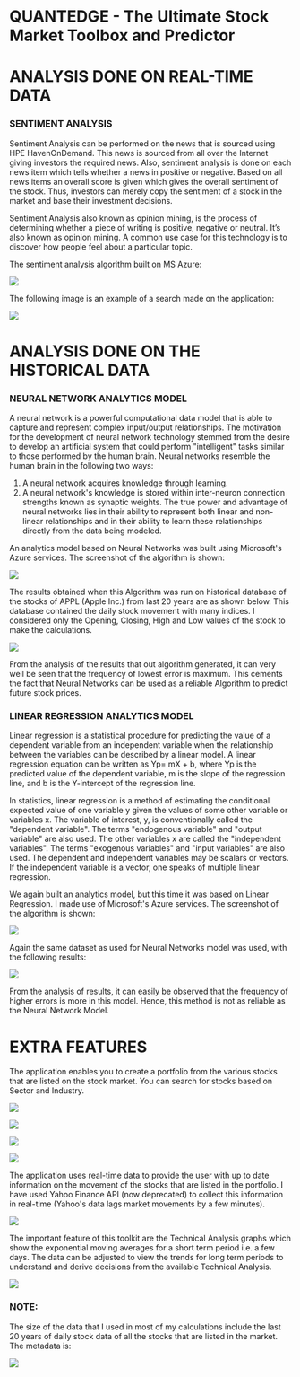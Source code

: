 ### 
# QUANTEDGE - The Ultimate Stock Market Toolbox and Predictor
### 

# ANALYSIS DONE ON REAL-TIME DATA
### SENTIMENT ANALYSIS
Sentiment Analysis can be performed on the news that is sourced using HPE HavenOnDemand. This news is sourced from all over the Internet giving investors the required news. Also, sentiment analysis is done on each news item which tells whether a news in positive or negative. Based on all news items an overall score is given which gives the overall sentiment of the stock. Thus, investors can merely copy the sentiment of a stock in the market and base their investment decisions.

Sentiment Analysis also known as opinion mining, is the process of determining whether a piece of writing is positive, negative or neutral. It’s also known as opinion mining. A common use case for this technology is to discover how people feel about a particular topic.

The sentiment analysis algorithm built on MS Azure:

![](https://raw.githubusercontent.com/samyakgupta/quantedge/master/pictures/Screenshot%20(11).png)

The following image is an example of a search made on the application:

![](https://raw.githubusercontent.com/samyakgupta/quantedge/master/pictures/13.png)

# ANALYSIS DONE ON THE HISTORICAL DATA
### NEURAL NETWORK ANALYTICS MODEL
A neural network is a powerful computational data model that is able to capture and represent complex input/output relationships. The motivation for the development of neural network technology stemmed from the desire to develop an artificial system that could perform "intelligent" tasks similar to those performed by the human brain. Neural networks resemble the human brain in the following two ways:
1.	A neural network acquires knowledge through learning.
2.	A neural network's knowledge is stored within inter-neuron connection strengths known as synaptic weights.
The true power and advantage of neural networks lies in their ability to represent both linear and non-linear relationships and in their ability to learn these relationships directly from the data being modeled.

An analytics model based on Neural Networks was built using Microsoft's Azure services. The screenshot of the algorithm is shown:

![](https://raw.githubusercontent.com/samyakgupta/quantedge/master/pictures/8.jpg)

The results obtained when this Algorithm was run on historical database of the stocks of APPL (Apple Inc.) from last 20 years are as shown below. This database contained the daily stock movement with many indices. I considered only the Opening, Closing, High and Low values of the stock to make the calculations.

![](https://raw.githubusercontent.com/samyakgupta/quantedge/master/pictures/9.jpg)

From the analysis of the results that out algorithm generated, it can very well be seen that the frequency of lowest error is maximum. This cements the fact that Neural Networks can be used as a reliable Algorithm to predict future stock prices.

### LINEAR REGRESSION ANALYTICS MODEL
Linear regression is a statistical procedure for predicting the value of a dependent variable from an independent variable when the relationship between the variables can be described by a linear model.
A linear regression equation can be written as Yp= mX + b, where Yp is the predicted value of the dependent variable, m is the slope of the regression line, and b is the Y-intercept of the regression line. 

In statistics, linear regression is a method of estimating the conditional expected value of one variable y given the values of some other variable or variables x. The variable of interest, y, is conventionally called the "dependent variable". The terms "endogenous variable" and "output variable" are also used. The other variables x are called the "independent variables". The terms "exogenous variables" and "input variables" are also used. The dependent and independent variables may be scalars or vectors. If the independent variable is a vector, one speaks of multiple linear regression.

We again built an analytics model, but this time it was based on Linear Regression. I made use of Microsoft's Azure services. The screenshot of the algorithm is shown:

![](https://raw.githubusercontent.com/samyakgupta/quantedge/master/pictures/10.jpg)

Again the same dataset as used for Neural Networks model was used, with the following results:

![](https://raw.githubusercontent.com/samyakgupta/quantedge/master/pictures/11.jpg)

From the analysis of results, it can easily be observed that the frequency of higher errors is more in this model. Hence, this method is not as reliable as the Neural Network Model.

# EXTRA FEATURES

The application enables you to create a portfolio from the various stocks that are listed on the stock market. You can search for stocks based on Sector and Industry.

![](https://raw.githubusercontent.com/samyakgupta/quantedge/master/pictures/1.png)


![](https://raw.githubusercontent.com/samyakgupta/quantedge/master/pictures/2.png)


![](https://raw.githubusercontent.com/samyakgupta/quantedge/master/pictures/3.png)


![](https://raw.githubusercontent.com/samyakgupta/quantedge/master/pictures/Screenshot%20(26).png)
  
The application uses real-time data to provide the user with up to date information on the movement of the stocks that are listed in the portfolio. I have used Yahoo Finance API (now deprecated) to collect this information in real-time (Yahoo's data lags market movements by a few minutes).

![](https://raw.githubusercontent.com/samyakgupta/quantedge/master/pictures/6.png)
 

The important feature of this toolkit are the Technical Analysis graphs which show the exponential moving averages for a short term period i.e. a few days. The data can be adjusted to view the trends for long term periods to understand and derive decisions from the available Technical Analysis.

![](https://raw.githubusercontent.com/samyakgupta/quantedge/master/pictures/7.png)


### NOTE:
The size of the data that I used in most of my calculations include the last 20 years of daily stock data of all the stocks that are listed in the market. The metadata is:

![](https://raw.githubusercontent.com/samyakgupta/quantedge/master/pictures/12.jpg)
 
